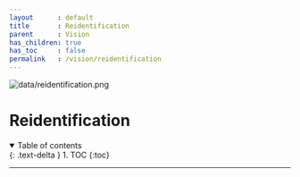 ```yaml
---
layout      : default
title       : Reidentification
parent		: Vision
has_children: true
has_toc     : false
permalink   : /vision/reidentification
---
```


![data/reidentification.png](data/reidentification.png)

# Reidentification

<details open markdown="block">
  <summary>Table of contents</summary>
  {: .text-delta }
  1. TOC
  {:toc}
</details>

---
